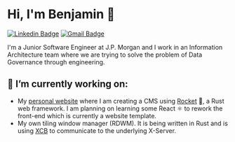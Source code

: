 # Hi, I'm Benjamin 👋
[![Linkedin Badge](https://img.shields.io/badge/-Benjamin%20Lellouch-blue?style=flat&logo=Linkedin&logoColor=white&link=https://www.linkedin.com/in/benjamin-lellouch/)](https://www.linkedin.com/in/benjamin-lellouch/) [![Gmail Badge](https://img.shields.io/badge/-blellouch-c14438?style=flat&logo=Gmail&logoColor=white&link=mailto:blellouch@gmail.com)](mailto:blellouch@gmail.com)

I'm a Junior Software Engineer at J.P. Morgan and I work in an Information Architecture team where we are trying to solve the problem of Data Governance through engineering. 

## 🔭 I’m currently working on:
- My [personal website](https://github.com/benlellouch/benlellouch.github.io) where I am creating a CMS using [Rocket](https://rocket.rs/) 🚀, a Rust web framework. I am planning on learning some React ⚛️ to rework the front-end which is currently a website template.
- My own tiling window manager (RDWM). It is being written in Rust and is using [XCB](https://docs.rs/xcb/latest/xcb/) to communicate to the underlying X-Server. 





<!--
**benlellouch/benlellouch** is a ✨ _special_ ✨ repository because its `README.md` (this file) appears on your GitHub profile.

Here are some ideas to get you started:

- 🔭 I’m currently working on ...
- 🌱 I’m currently learning ...
- 👯 I’m looking to collaborate on ...
- 🤔 I’m looking for help with ...
- 💬 Ask me about ...
- 📫 How to reach me: ...
- 😄 Pronouns: ...
- ⚡ Fun fact: ...
-->
